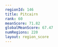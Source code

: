```yaml
---
regionId: 146
title: Pitcairn
rank: 60
meanScore: 71.82
globalMeanScore: 67.47
numRegions: 220
layout: region_score
---
```

